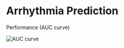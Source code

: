 # Arrhythmia Prediction

Performance (AUC curve)

![AUC curve](https://user-images.githubusercontent.com/32697109/173234422-f2352a0d-d97e-4bcc-bbf0-a97b40af2887.png)
